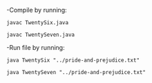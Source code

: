 -Compile by running:

    javac TwentySix.java
    
    javac TwentySeven.java
 
-Run file by running:

    java TwentySix "../pride-and-prejudice.txt"
    
    java TwentySeven "../pride-and-prejudice.txt"
    
